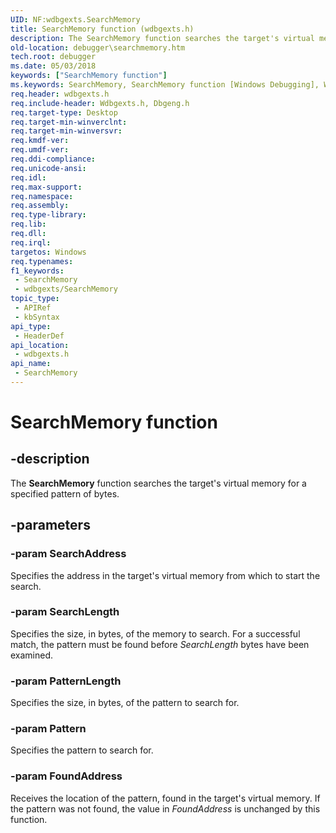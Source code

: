 ```yaml
---
UID: NF:wdbgexts.SearchMemory
title: SearchMemory function (wdbgexts.h)
description: The SearchMemory function searches the target's virtual memory for a specified pattern of bytes.
old-location: debugger\searchmemory.htm
tech.root: debugger
ms.date: 05/03/2018
keywords: ["SearchMemory function"]
ms.keywords: SearchMemory, SearchMemory function [Windows Debugging], WdbgExts_Ref_4eb909e5-edfd-487c-851c-812b15274c66.xml, debugger.searchmemory, wdbgexts/SearchMemory
req.header: wdbgexts.h
req.include-header: Wdbgexts.h, Dbgeng.h
req.target-type: Desktop
req.target-min-winverclnt: 
req.target-min-winversvr: 
req.kmdf-ver: 
req.umdf-ver: 
req.ddi-compliance: 
req.unicode-ansi: 
req.idl: 
req.max-support: 
req.namespace: 
req.assembly: 
req.type-library: 
req.lib: 
req.dll: 
req.irql: 
targetos: Windows
req.typenames: 
f1_keywords:
 - SearchMemory
 - wdbgexts/SearchMemory
topic_type:
 - APIRef
 - kbSyntax
api_type:
 - HeaderDef
api_location:
 - wdbgexts.h
api_name:
 - SearchMemory
---
```


# SearchMemory function

## -description

The <b>SearchMemory</b> function searches the target's virtual memory for a specified pattern of bytes.

## -parameters

### -param SearchAddress

Specifies the address in the target's virtual memory from which to start the search.

### -param SearchLength

Specifies the size, in bytes, of the memory to search.  For a successful match, the pattern must be found before <i>SearchLength</i> bytes have been examined.

### -param PatternLength

Specifies the size, in bytes, of the pattern to search for.

### -param Pattern

Specifies the pattern to search for.

### -param FoundAddress

Receives the location of the pattern, found in the target's virtual memory.  If the pattern was not found, the value in <i>FoundAddress</i> is unchanged by this function.
